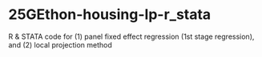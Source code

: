# 25GEthon-housing-lp-r_stata
R &amp; STATA code for (1) panel fixed effect regression (1st stage regression), and (2) local projection method
